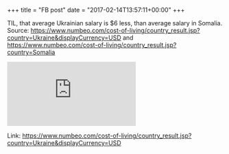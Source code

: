 +++
title = "FB post"
date = "2017-02-14T13:57:11+00:00"
+++

TIL, that average Ukrainian salary is $6 less, than average salary in Somalia. Source: https://www.numbeo.com/cost-of-living/country_result.jsp?country=Ukraine&displayCurrency=USD and https://www.numbeo.com/cost-of-living/country_result.jsp?country=Somalia

![Photo](https://external.xx.fbcdn.net/safe_image.php?d=AQCcuSrEVU1hTStH&w=130&h=130&url=https%3A%2F%2Fwww.numbeo.com%2Fimages%2Fnumbeo_icon.svg&cfs=1&_nc_hash=AQAprws3P7CM3AfF)


Link: https://www.numbeo.com/cost-of-living/country_result.jsp?country=Ukraine&displayCurrency=USD
